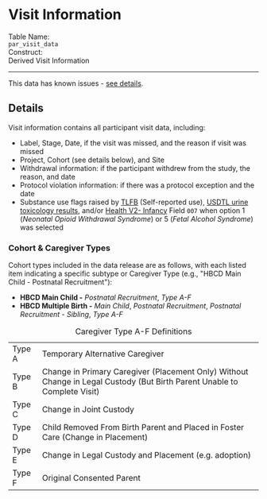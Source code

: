 # Visit Information

<div class="info-block">
  <div class="info-row">
    <div class="info-label"><i class="fa fa-table"></i> Table Name:</div>
    <div class="info-value"><code>par_visit_data</code></div>
  </div>
  <div class="info-row">
    <div class="info-label"><i class="fa-solid fa-tape"></i> Construct:</div>
    <div class="info-value">Derived Visit Information</div>
  </div>
</div>

---------------------------------------------

<div id="issues" class="issues-banner">
  <span class="emoji"><i class="fas fa-bug"></i></span>
  <span class="text">This data has known issues - <a href="../../../changelog/knownissues/#visit-information" target="_blank">see details</a>.</span>
</div>
<p></p>

## Details

Visit information contains all participant visit data, including:

*   Label, Stage, Date, if the visit was missed, and the reason if visit was missed
*   Project, Cohort (see details below), and Site
*   Withdrawal information: if the participant withdrew from the study, the reason, and date
*   Protocol violation information: if there was a protocol exception and the date
*   Substance use flags raised by <a href="../../pregexp/su/tlfb" target="_blank">TLFB</a> (Self-reported use), <a href="../../biospec/urine" target="_blank">USDTL urine toxicology results</a>, and/or <a href="../../pregexp/pex" target="_blank">Health V2- Infancy</a> Field `007` when option 1 (*Neonatal Opioid Withdrawal Syndrome*) or 5 (*Fetal Alcohol Syndrome*) was selected

### Cohort & Caregiver Types

<p>Cohort types included in the data release are as follows, with each listed item indicating a specific subtype or Caregiver Type (e.g., "HBCD Main Child - Postnatal Recruitment"):</p>
<ul>
    <li><strong>HBCD Main Child -</strong> <em>Postnatal Recruitment</em>, <em>Type A-F</em></li>
    <li><strong>HBCD Multiple Birth -</strong> <em>Main Child</em>, <em>Postnatal Recruitment</em>, <em>Postnatal Recruitment - Sibling</em>, <em>Type A-F</em></li>
</ul>

<table class="table-no-vertical-lines" style="width: 100%; border-collapse: collapse; table-layout: fixed;">
<caption>Caregiver Type A-F Definitions</caption>
<tbody>
    <tr>
        <td>Type A</td>
        <td>Temporary Alternative Caregiver</td>
    </tr>
    <tr>
        <td>Type B</td>
        <td style="word-wrap: break-word; white-space: normal;">Change in Primary Caregiver (Placement Only) Without Change in Legal Custody (But Birth Parent Unable to Complete Visit)</td>
    </tr>
    <tr>
        <td>Type C</td>
        <td>Change in Joint Custody</td>
    </tr>
    <tr>
        <td>Type D</td>
        <td style="word-wrap: break-word; white-space: normal;">Child Removed From Birth Parent and Placed in Foster Care (Change in Placement)</td>
    </tr>
    <tr><td>Type E</td><td>Change in Legal Custody and Placement (e.g. adoption)</td>
    </tr>
    <tr><td>Type F</td><td>Original Consented Parent</td>
    </tr>            
</tbody>
</table>